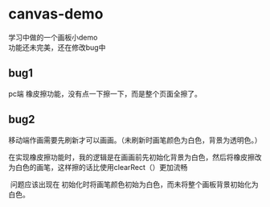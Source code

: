 # canvas-demo
学习中做的一个画板小demo        
功能还未完美，还在修改bug中

## bug1
pc端 橡皮擦功能，没有点一下擦一下，而是整个页面全擦了。

## bug2
移动端作画需要先刷新才可以画画。（未刷新时画笔颜色为白色，背景为透明色。）   

  在实现橡皮擦功能时，我的逻辑是在画画前先初始化背景为白色，然后将橡皮擦改为白色的画笔，这样擦的话比使用clearRect（）更加流畅  
  
  问题应该出现在 初始化时将画笔颜色初始为白色，而未将整个画板背景初始化为白色。
